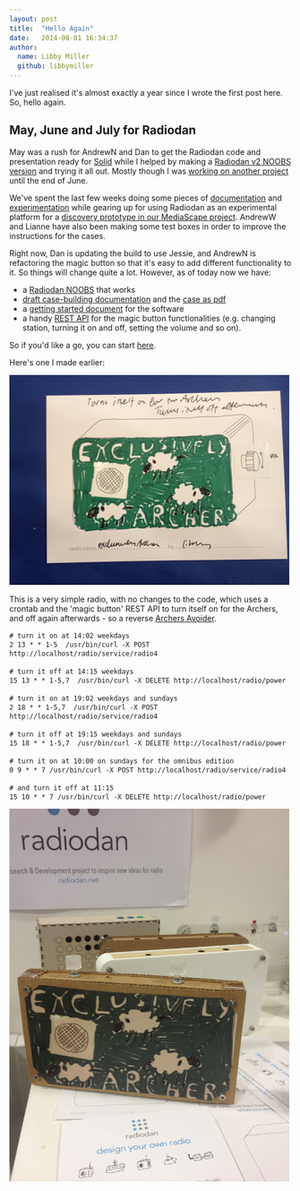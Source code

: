 ```yaml
---
layout: post
title:  "Hello Again"
date:   2014-08-01 16:34:37
author:
  name: Libby Miller
  github: libbymiller
---
```


I've just realised it's almost exactly a year since I wrote the first post here. So, hello again.

<h2>May, June and July for Radiodan</h2>

May was a rush for AndrewN and Dan to get the Radiodan code and presentation ready for 
[Solid](http://solidcon.com/solid2014/public/schedule/detail/33250) while I helped by 
making a [Radiodan v2 NOOBS version](http://dev.notu.be/2014/05/radiodan/) and trying it 
all out. Mostly though I was [working on another 
project](http://www.bbc.co.uk/rd/blog/2014/06/infinite-trailers-user-test) until the end 
of June.

We've spent the last few weeks doing some pieces of 
[documentation](https://github.com/radiodan/magic-button/blob/master/doc/http-api.md) and 
[experimentation](https://www.flickr.com/photos/nicecupoftea/14550057628/) while gearing 
up for using Radiodan as an experimental platform for a [discovery prototype in our 
MediaScape project](http://www.bbc.co.uk/rd/blog/2014/07/protocols-for-device-discovery). 
AndrewW and Lianne have also been making some test boxes in order to improve the 
instructions for the cases.

Right now, Dan is updating the build to use Jessie, and AndrewN is refactoring the magic 
button so that it's easy to add different functionality to it. So things will change quite 
a lot. However, as of today now we have:

* a [Radiodan NOOBS](http://dev.notu.be/2014/05/radiodan/) that works
* [draft case-building documentation](https://github.com/radiodan/project/blob/master/docs/case_construction.md) and the [case as pdf](https://github.com/radiodan/project/blob/master/docs/assets/radiodan_3mm_laser_template.pdf)
* a [getting started document](https://github.com/radiodan/project/blob/master/docs/getting_started.markdown) for the software
* a handy [REST API](https://github.com/radiodan/magic-button/blob/master/doc/http-api.md) for the magic button functionalities (e.g. changing station, turning it on and off, setting the volume and so on).

So if you'd like a go, you can start 
[here](https://github.com/radiodan/project/blob/master/docs/case_construction.md).

Here's one I made earlier:

<img src="/assets/exclusively_archers_postcard.jpg" width="500" alt="Exclusively Archers Postcard"/>

This is a very simple radio, with no changes to the code, which uses a crontab and the 'magic button' REST API to turn itself on for the Archers, and off again afterwards - so a reverse [Archers Avoider](http://planb.nicecupoftea.org/2013/04/16/archers-avoider/).

    # turn it on at 14:02 weekdays
    2 13 * * 1-5  /usr/bin/curl -X POST http://localhost/radio/service/radio4  

    # turn it off at 14:15 weekdays
    15 13 * * 1-5,7  /usr/bin/curl -X DELETE http://localhost/radio/power

    # turn it on at 19:02 weekdays and sundays
    2 18 * * 1-5,7  /usr/bin/curl -X POST http://localhost/radio/service/radio4 

    # turn it off at 19:15 weekdays and sundays
    15 18 * * 1-5,7  /usr/bin/curl -X DELETE http://localhost/radio/power

    # turn it on at 10:00 on sundays for the omnibus edition
    0 9 * * 7 /usr/bin/curl -X POST http://localhost/radio/service/radio4

    # and turn it off at 11:15
    15 10 * * 7 /usr/bin/curl -X DELETE http://localhost/radio/power

<img src="/assets/exclusively_archers.jpg" width="500" alt="Exclusively Archers"/>
<p><img src="http://dev.notu.be/2014/07/pixel/transparent_2014-07-18.gif" alt="" /></p>
